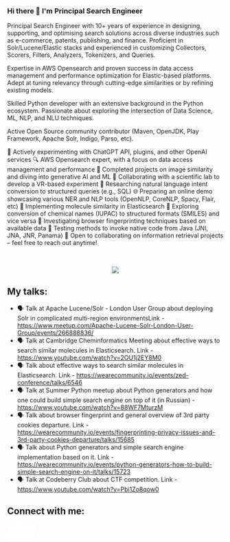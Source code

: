 ### Hi there 👋 I'm Principal Search Engineer 

Principal Search Engineer with 10+ years of experience in designing, supporting, and optimising search solutions across diverse industries such as e-commerce, patents, publishing, and finance. Proficient in Solr/Lucene/Elastic stacks and experienced in customizing Collectors, Scorers, Filters, Analyzers, Tokenizers, and Queries.

Expertise in AWS Opensearch and proven success in data access management and performance optimization for Elastic-based platforms. Adept at tuning relevancy through cutting-edge similarities or by refining existing models.

Skilled Python developer with an extensive background in the Python ecosystem. Passionate about exploring the intersection of Data Science, ML, NLP, and NLU techniques.

Active Open Source community contributor (Maven, OpenJDK, Play Framework, Apache Solr, Indigo, Parso, etc).

🤖 Actively experimenting with ChatGPT API, plugins, and other OpenAI services
🔍 AWS Opensearch expert, with a focus on data access management and performance
📸 Completed projects on image similarity and diving into generative AI and ML
🥽 Collaborating with a scientific lab to develop a VR-based experiment
🔧 Researching natural language intent conversion to structured queries (e.g., SQL)
🌐 Preparing an online demo showcasing various NER and NLP tools (OpenNLP, CoreNLP, Spacy, Flair, etc)
🧪 Implementing molecule similarity in Elasticsearch
🧪 Exploring conversion of chemical names (IUPAC) to structured formats (SMILES) and vice versa
🔬 Investigating browser fingerprinting techniques based on available data
🌉 Testing methods to invoke native code from Java (JNI, JNA, JNR, Panama)
🤝 Open to collaborating on information retrieval projects – feel free to reach out anytime!

<br>
<p align="center"><img align="center" src="https://github-readme-stats.vercel.app/api?username=MysterionRise&theme=dark&show_icons=true&count_private=true&include_all_commits=true" /></a></p>

## My talks:

- 🗣️ Talk at Apache Lucene/Solr - London User Group about deploying Solr in complicated multi-region environmentsLink - https://www.meetup.com/Apache-Lucene-Solr-London-User-Group/events/266888836/
- 🗣️ Talk at Cambridge Cheminformatics Meeting about effective ways to search similar molecules in Elasticsearch. Link - https://www.youtube.com/watch?v=2OU1j2EY8M0
- 🗣️ Talk about effective ways to search similar molecules in Elasticsearch. Link - https://wearecommunity.io/events/zed-conference/talks/6546
- 🗣️ Talk at Summer Python meetup about Python generators and how one could build simple search engine on top of it (in Russian) - https://www.youtube.com/watch?v=88WF7MturzM
- 🗣️ Talk about browser fingerprint and general overview of 3rd party cookies departure. Link - https://wearecommunity.io/events/fingerprinting-privacy-issues-and-3rd-party-cookies-departure/talks/15685
- 🗣️ Talk about Python generators and simple search engine implementation based on it. Link - https://wearecommunity.io/events/python-generators-how-to-build-simple-search-engine-on-it/talks/15723
- 🗣️ Talk at Codeberry Club about CTF competition. Link - https://www.youtube.com/watch?v=Pbi1Zo8qow0


## Connect with me:
<a href="https://www.linkedin.com/in/konstantin-p-8b0573142/" target="blank"><img align="center" src="linkedin.png" height="30" width="30"/></a>
<a href="https://stackoverflow.com/users/2663985/mysterion?tab=profile" target="blank"><img align="center" src="stackoverflow.png" height="30" width="30" /></a>
</p>
